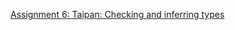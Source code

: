 [Assignment 6: Taipan: Checking and inferring types](https://course.ccs.neu.edu/cs4410sp21/hw_taipan_assignment.html)
